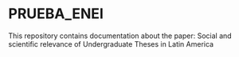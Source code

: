 # PRUEBA_ENEI
This repository contains documentation about the paper: Social and scientific relevance of Undergraduate Theses in Latin America
